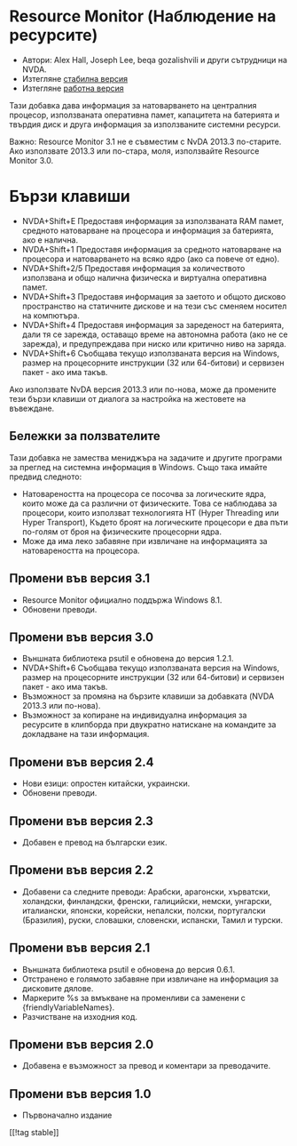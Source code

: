 # Resource Monitor (Наблюдение на ресурсите) #

* Автори: Alex Hall, Joseph Lee, beqa gozalishvili и други сътрудници на
  NVDA.
* Изтегляне [стабилна версия][1]
* Изтегляне [работна версия][2]

Тази добавка дава информация за натоварването на централния процесор,
използваната оперативна памет, капацитета на батерията и твърдия диск и
друга информация за използваните системни ресурси.

Важно: Resource Monitor 3.1 не е съвместим с NvDA 2013.3 по-старите. Ако
използвате 2013.3 или по-стара, моля, използвайте Resource Monitor 3.0.

# Бързи клавиши #

* NVDA+Shift+E Предоставя информация за използваната RAM памет, средното
  натоварване на процесора и информация за батерията, ако е налична.
* NVDA+Shift+1 Предоставя информация за средното натоварване на процесора и
  натоварването на всяко ядро (ако са повече от едно).
* NVDA+Shift+2/5 Предоставя информация за количеството използвана и общо
  налична физическа и виртуална оперативна памет.
* NVDA+Shift+3 Предоставя информация за заетото и общото дисково
  пространство на статичните дискове и на тези със сменяем носител на
  компютъра.
* NVDA+Shift+4 Предоставя информация за зареденост на батерията, дали тя се
  зарежда, оставащо време на автономна работа (ако не се зарежда), и
  предупреждава при ниско или критично ниво на заряда.
* NVDA+Shift+6 Съобщава текущо използваната версия на Windows, размер на
  процесорните инструкции (32 или 64-битови) и сервизен пакет - ако има
  такъв.

Ако използвате NvDA версия 2013.3 или по-нова, може да промените тези бързи
клавиши от диалога за настройка на жестовете на въвеждане.

## Бележки за ползвателите ##

Тази добавка не замества мениджъра на задачите и другите програми за преглед
на системна информация в Windows. Също така имайте предвид следното:

* Натовареността на процесора се посочва за логическите ядра, които може да
  са различни от физическите. Това се наблюдава за процесори, които
  използват технологията HT (Hyper Threading или Hyper Transport), Където
  броят на логическите процесори е два пъти по-голям от броя на физическите
  процесорни ядра.
* Може да има леко забавяне при извличане на информацията за натовареността
  на процесора.

## Промени във версия 3.1 ##

* Resource Monitor официално поддържа Windows 8.1.
* Обновени преводи.

## Промени във версия 3.0 ##

* Външната библиотека psutil е обновена до версия 1.2.1.
* NVDA+Shift+6 Съобщава текущо използваната версия на Windows, размер на
  процесорните инструкции (32 или 64-битови) и сервизен пакет - ако има
  такъв.
* Възможност за промяна на бързите клавиши за добавката (NVDA 2013.3 или
  по-нова).
* Възможност за копиране на индивидуална информация за ресурсите в клипборда
  при двукратно натискане на командите за докладване на тази информация.

## Промени във версия 2.4 ##

* Нови езици: опростен китайски, украински.
* Обновени преводи.

## Промени във версия 2.3 ##

* Добавен е превод на български език.

## Промени във версия 2.2 ##

* Добавени са следните преводи: Арабски, арагонски, хърватски, холандски,
  финландски, френски, галицийски, немски, унгарски, италиански, японски,
  корейски, непалски, полски, португалски (Бразилия), руски, словашки,
  словенски, испански, Тамил и турски.

## Промени във версия 2.1 ##

* Външната библиотека psutil е обновена до версия 0.6.1.
* Отстранено е голямото забавяне при извличане на информация за дисковите
  дялове.
* Маркерите %s за вмъкване на променливи са заменени с
  {friendlyVariableNames}.
* Разчистване на изходния код.

## Промени във версия 2.0 ##

* Добавена е възможност за превод и коментари за преводачите.

## Промени във версия 1.0 ##

* Първоначално издание

[[!tag stable]]

[1]: http://addons.nvda-project.org/files/get.php?file=rm

[2]: http://addons.nvda-project.org/files/get.php?file=rm-dev
